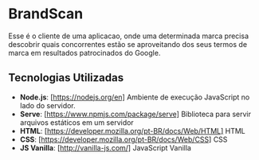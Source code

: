 # BrandScan

Esse é o cliente de uma aplicacao, onde uma determinada marca precisa descobrir quais concorrentes estão se aproveitando dos seus termos de marca em resultados patrocinados do Google.

## Tecnologias Utilizadas

- **Node.js**: [https://nodejs.org/en] Ambiente de execução JavaScript no lado do servidor.
- **Serve**: [https://www.npmjs.com/package/serve] Biblioteca para servir arquivos estáticos em um servidor
- **HTML**: [https://developer.mozilla.org/pt-BR/docs/Web/HTML] HTML
- **CSS**: [https://developer.mozilla.org/pt-BR/docs/Web/CSS] CSS
- **JS Vanilla**: [http://vanilla-js.com/] JavaScript Vanilla